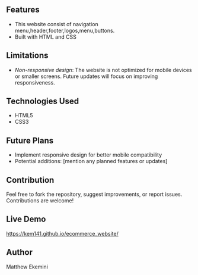 ## Features
- This website consist of navigation menu,header,footer,logos,menu,buttons.
- Built with HTML and CSS

## Limitations
- *Non-responsive design*: The website is not optimized for mobile devices or smaller screens. Future updates will focus on improving responsiveness.

## Technologies Used
- HTML5
- CSS3

## Future Plans
- Implement responsive design for better mobile compatibility
- Potential additions: [mention any planned features or updates]

## Contribution
Feel free to fork the repository, suggest improvements, or report issues. Contributions are welcome!

## Live Demo
https://kem141.github.io/ecommerce_website/

## Author
Matthew Ekemini
